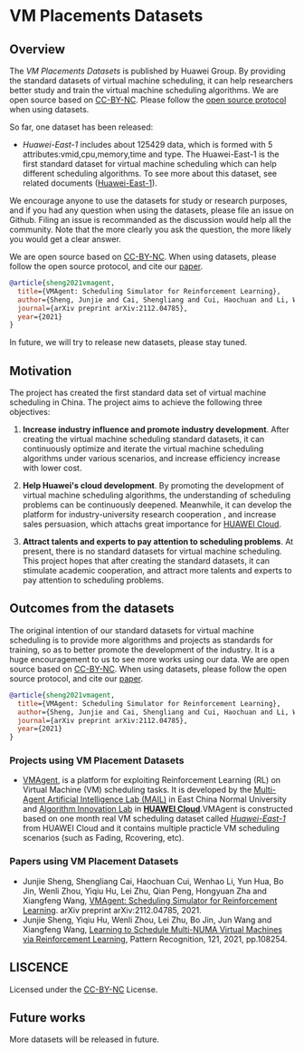 # VM Placements Datasets

## Overview

The *VM Placements Datasets* is published by Huawei Group. By providing the standard datasets of virtual machine scheduling, it can help researchers better study and train the virtual machine scheduling algorithms.
We are open source based on [CC-BY-NC](https://github.com/huaweicloud/VM-placement-dataset/blob/main/Huawei-East-1/LICENSE). Please follow the [open source protocol](https://github.com/huaweicloud/VM-placement-dataset/blob/main/Huawei-East-1/LICENSE) when using datasets.

So far, one dataset has been released:

* *Huawei-East-1* includes about 125429 data, which is formed with 5 attributes:vmid,cpu,memory,time and type. The Huawei-East-1 is the first standard dataset for virtual machine scheduling which can help different scheduling algorithms. To see more about this dataset, see related documents ([Huawei-East-1](./Huawei-East-1/README.md)). 

We encourage anyone to use the datasets for study or research purposes, and if you had any question when using the datasets, please file an issue on Github. Filing an issue is recommanded as the discussion would help all the community. Note that the more clearly you ask the question, the more likely you would get a clear answer.

We are open source based on [CC-BY-NC](https://github.com/huaweicloud/VM-placement-dataset/blob/main/Huawei-East-1/LICENSE). When using datasets, please follow the open source protocol, and cite our [paper](https://arxiv.org/abs/2112.04785).

```BibTeX
@article{sheng2021vmagent,
  title={VMAgent: Scheduling Simulator for Reinforcement Learning},
  author={Sheng, Junjie and Cai, Shengliang and Cui, Haochuan and Li, Wenhao and Hua, Yun and Jin, Bo and Zhou, Wenli and Hu, Yiqiu and Zhu, Lei and Peng, Qian and others},
  journal={arXiv preprint arXiv:2112.04785},
  year={2021}
}
```


In future, we will try to release new datasets, please stay tuned.

## Motivation

The project has created the first standard data set of virtual machine scheduling in China. The project aims to achieve the following three objectives:


1. **Increase industry influence and promote industry development**. After creating the virtual machine scheduling standard datasets, it can continuously optimize and iterate the virtual machine scheduling algorithms under various scenarios, and increase efficiency increase with lower cost.

2. **Help Huawei's cloud development**. By promoting the development of virtual machine scheduling algorithms, the understanding of scheduling problems can be continuously deepened. Meanwhile, it can develop the platform for industry-university research cooperation , and increase sales persuasion, which attachs great importance for [HUAWEI Cloud](https://www.huaweicloud.com).


3. **Attract talents and experts to pay attention to scheduling problems**. At present, there is no standard datasets for virtual machine scheduling. This project hopes that after creating the standard datasets, it can stimulate academic cooperation, and attract more talents and experts to pay attention to scheduling problems.

## Outcomes from the datasets

The original intention of our standard datasets for virtual machine scheduling is to provide more algorithms and projects as standards for training, so as to better promote the development of the industry. It is a huge encouragement to us to see more works using our data. 
We are open source based on [CC-BY-NC](https://github.com/huaweicloud/VM-placement-dataset/blob/main/Huawei-East-1/LICENSE). When using datasets, please follow the open source protocol, and cite our [paper](https://arxiv.org/abs/2112.04785).

```BibTeX
@article{sheng2021vmagent,
  title={VMAgent: Scheduling Simulator for Reinforcement Learning},
  author={Sheng, Junjie and Cai, Shengliang and Cui, Haochuan and Li, Wenhao and Hua, Yun and Jin, Bo and Zhou, Wenli and Hu, Yiqiu and Zhu, Lei and Peng, Qian and others},
  journal={arXiv preprint arXiv:2112.04785},
  year={2021}
}
```

### Projects using VM Placement Datasets

* [VMAgent](https://github.com/mail-ecnu/VMAgent), is a platform for exploiting Reinforcement Learning (RL) on Virtual Machine (VM) scheduling tasks. It is developed by the [Multi-Agent Artificial Intelligence Lab (MAIL)](https://mail-ecnu.cn) in East China Normal University and [Algorithm Innovation Lab](https://www.huaweicloud.com/lab/algorithm/home.html) in [**HUAWEI Cloud**](https://www.huaweicloud.com).VMAgent is constructed based on one month real VM scheduling dataset called [*Huawei-East-1*](https://vmagent.readthedocs.io/en/latest/simulator/dataset.html) from HUAWEI Cloud and it contains multiple practicle VM scheduling scenarios (such as Fading, Rcovering, etc).

### Papers using VM Placement Datasets

* Junjie Sheng, Shengliang Cai, Haochuan Cui, Wenhao Li, Yun Hua, Bo Jin, Wenli Zhou, Yiqiu Hu, Lei Zhu, Qian Peng, Hongyuan Zha and Xiangfeng Wang, [VMAgent: Scheduling Simulator for Reinforcement Learning](https://arxiv.org/abs/2112.04785). arXiv preprint arXiv:2112.04785, 2021.
* Junjie Sheng, Yiqiu Hu, Wenli Zhou, Lei Zhu, Bo Jin, Jun Wang and Xiangfeng Wang, [Learning to Schedule Multi-NUMA Virtual Machines via Reinforcement Learning](https://www.sciencedirect.com/science/article/abs/pii/S0031320321004349), Pattern Recognition, 121, 2021, pp.108254.


## LISCENCE
Licensed under the [CC-BY-NC](https://github.com/huaweicloud/VM-placement-dataset/blob/main/Huawei-East-1/LICENSE) License.

## Future works

More datasets will be released in future.